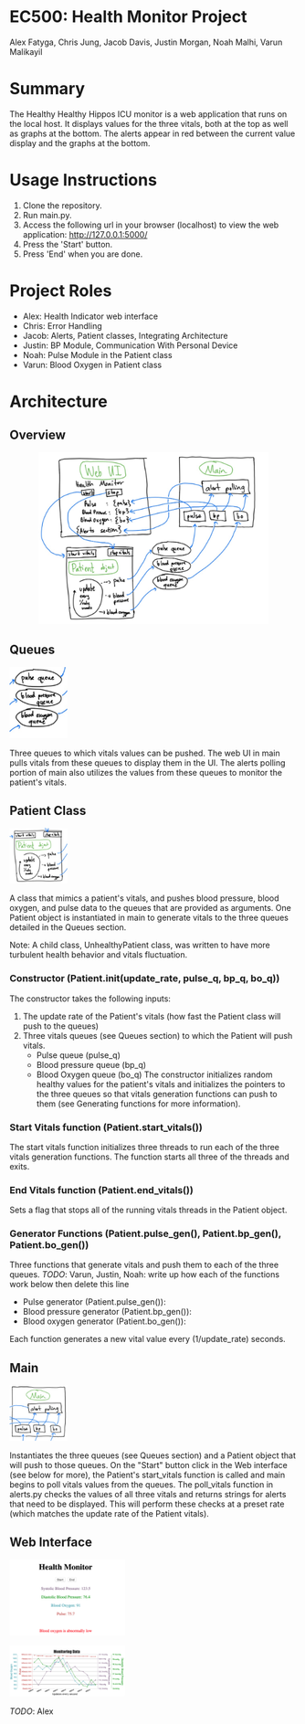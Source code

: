 # EC500: Health Monitor Project
Alex Fatyga, Chris Jung, Jacob Davis, Justin Morgan, Noah Malhi, Varun Malikayil

# Summary
The Healthy Healthy Hippos ICU monitor is a web application that runs on the local host. It displays values for the three vitals, both at the top as well as graphs at the bottom. The alerts appear in red between the current value display and the graphs at the bottom.

# Usage Instructions
1. Clone the repository.
2. Run main.py.
3. Access the following url in your browser (localhost) to view the web application: http://127.0.0.1:5000/
4. Press the 'Start' button.
5. Press 'End' when you are done.

# Project Roles
* Alex: Health Indicator web interface
* Chris: Error Handling
* Jacob: Alerts, Patient classes, Integrating Architecture
* Justin: BP Module, Communication With Personal Device
* Noah: Pulse Module in the Patient class
* Varun: Blood Oxygen in Patient class

# Architecture
## Overview
<p align="center">
<img src="./images/updated_architecture.JPG" width="80%" />
</p>

## Queues
<p align="left">
<img src="./images/queue_diagram.png" width="20%" />
</p>

Three queues to which vitals values can be pushed. The web UI in main pulls vitals from these queues to display them in the UI. The alerts polling portion of main also utilizes the values from these queues to monitor the patient's vitals. 

## Patient Class
<p align="left">
<img src="./images/patient_diagram.png" width="20%" />
</p>
A class that mimics a patient's vitals, and pushes blood pressure, blood oxygen, and pulse data to the queues that are provided as arguments. One Patient object is instantiated in main to generate vitals to the three queues detailed in the Queues section.

Note: A child class, UnhealthyPatient class, was written to have more turbulent health behavior and vitals fluctuation.

### __Constructor__ (Patient.init(update_rate, pulse_q, bp_q, bo_q))
The constructor takes the following inputs:
1. The update rate of the Patient's vitals (how fast the Patient class will push to the queues)
2. Three vitals queues (see Queues section) to which the Patient will push vitals.
    * Pulse queue (pulse_q)
    * Blood pressure queue (bp_q)
    * Blood Oxygen queue (bo_q)
The constructor initializes random healthy values for the patient's vitals and initializes the pointers to the three queues so that vitals generation functions can push to them (see Generating functions for more information).

### __Start Vitals function__ (Patient.start_vitals())
The start vitals function initializes three threads to run each of the three vitals generation functions. The function starts all three of the threads and exits.

### __End Vitals function__ (Patient.end_vitals())
Sets a flag that stops all of the running vitals threads in the Patient object.

### __Generator Functions__ (Patient.pulse_gen(), Patient.bp_gen(), Patient.bo_gen())
Three functions that generate vitals and push them to each of the three queues.
_TODO_: Varun, Justin, Noah: write up how each of the functions work below then delete this line
* Pulse generator (Patient.pulse_gen()): 
* Blood pressure generator (Patient.bp_gen()): 
* Blood oxygen generator (Patient.bo_gen()): 

Each function generates a new vital value every (1/update_rate) seconds.

## Main
<p align="left">
<img src="./images/main_diagram.png" width="20%" />
</p>

Instantiates the three queues (see Queues section) and a Patient object that will push to those queues. On the "Start" button click in the Web interface (see below for more), the Patient's start_vitals function is called and main begins to poll vitals values from the queues. The poll_vitals function in alerts.py checks the values of all three vitals and returns strings for alerts that need to be displayed. This will perform these checks at a preset rate (which matches the update rate of the Patient vitals).

## Web Interface
<p align="left">
<img src="./images/ui_top.png" width="40%" />
</p>
<p align="left">
<img src="./images/ui_graphs.png" width="40%" />
</p>

_TODO_: Alex
